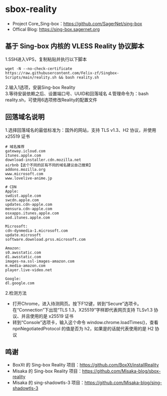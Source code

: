 # sbox-reality

- Project Core_Sing-box：https://github.com/SagerNet/sing-box
- Offical Blog: https://sing-box.sagernet.org

## 基于 Sing-box 内核的 VLESS Reality 协议脚本

1.SSH进入VPS，复制粘贴并执行以下脚本
```shell
wget -N --no-check-certificate https://raw.githubusercontent.com/Felix-zf/Singbox-Scripts/main/reality.sh && bash reality.sh
```
2.输入1选项，安装Sing-box Reality  
3.等待安装依赖之后、设置端口号、UUID和回落域名
4.管理命令为：bash reality.sh，可使用6选项修改Reality的配置文件

## 回落域名说明
1.选择回落域名的最低标准为：国外的网站，支持 TLS v1.3、H2 协议，并使用 x25519 证书  
```
# 域名推荐
gateway.icloud.com
itunes.apple.com
download-installer.cdn.mozilla.net
airbnb【这个不同的区有不同的域名建议自己搜索】
addons.mozilla.org
www.microsoft.com
www.lovelive-anime.jp

# CDN
Apple:
swdist.apple.com
swcdn.apple.com
updates.cdn-apple.com
mensura.cdn-apple.com
osxapps.itunes.apple.com
aod.itunes.apple.com

Microsoft:
cdn-dynmedia-1.microsoft.com
update.microsoft
software.download.prss.microsoft.com

Amazon:
s0.awsstatic.com
d1.awsstatic.com
images-na.ssl-images-amazon.com
m.media-amazon.com
player.live-video.net

Google:
dl.google.com
```
2.检测方法  
- 打开Chrome，进入待测网页。按下F12键，转到“Secure”选项卡。在“Connection”下出现“TLS 1.3，X25519”字样即代表网页支持 TLSv1.3 协议、并且使用的是 x25519 证书
- 转到“Console”选项卡，输入这个命令 window.chrome.loadTimes()，查看 npnNegotiatedProtocol 的值是否为 h2，如果是的话就代表使用的是 H2 协议

## 鸣谢

* BoxXt 的 Sing-box Reality 项目：https://github.com/BoxXt/installReality
* Misaka 的 Sing-box Reality 项目：https://github.com/Misaka-blog/sbox-reality
* Misaka 的 sing-shadowtls-3 项目：https://github.com/Misaka-blog/sing-shadowtls-3

